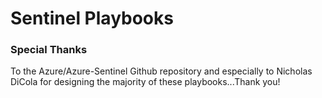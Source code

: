 # Sentinel Playbooks

### Special Thanks
To the Azure/Azure-Sentinel Github repository and especially to Nicholas DiCola for designing the majority of these playbooks...Thank you!
